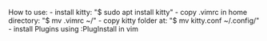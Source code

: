 How to use:
	- install kitty: "$ sudo apt install kitty"
	- copy .vimrc in home directory: "$ mv .vimrc ~/"
	- copy kitty folder at: "$ mv kitty.conf ~/.config/"
	- install Plugins using :PlugInstall in vim

